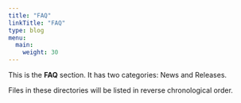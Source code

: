```yaml
---
title: "FAQ"
linkTitle: "FAQ"
type: blog
menu:
  main:
    weight: 30
---
```



This is the **FAQ** section. It has two categories: News and Releases.

Files in these directories will be listed in reverse chronological order.
